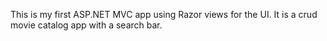 This is my first ASP.NET MVC app using Razor views for the UI. It is a crud movie catalog app with a search bar.
